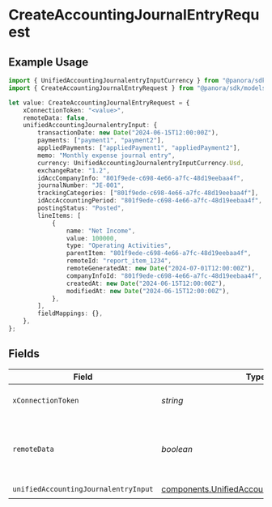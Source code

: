 # CreateAccountingJournalEntryRequest

## Example Usage

```typescript
import { UnifiedAccountingJournalentryInputCurrency } from "@panora/sdk/models/components";
import { CreateAccountingJournalEntryRequest } from "@panora/sdk/models/operations";

let value: CreateAccountingJournalEntryRequest = {
    xConnectionToken: "<value>",
    remoteData: false,
    unifiedAccountingJournalentryInput: {
        transactionDate: new Date("2024-06-15T12:00:00Z"),
        payments: ["payment1", "payment2"],
        appliedPayments: ["appliedPayment1", "appliedPayment2"],
        memo: "Monthly expense journal entry",
        currency: UnifiedAccountingJournalentryInputCurrency.Usd,
        exchangeRate: "1.2",
        idAccCompanyInfo: "801f9ede-c698-4e66-a7fc-48d19eebaa4f",
        journalNumber: "JE-001",
        trackingCategories: ["801f9ede-c698-4e66-a7fc-48d19eebaa4f"],
        idAccAccountingPeriod: "801f9ede-c698-4e66-a7fc-48d19eebaa4f",
        postingStatus: "Posted",
        lineItems: [
            {
                name: "Net Income",
                value: 100000,
                type: "Operating Activities",
                parentItem: "801f9ede-c698-4e66-a7fc-48d19eebaa4f",
                remoteId: "report_item_1234",
                remoteGeneratedAt: new Date("2024-07-01T12:00:00Z"),
                companyInfoId: "801f9ede-c698-4e66-a7fc-48d19eebaa4f",
                createdAt: new Date("2024-06-15T12:00:00Z"),
                modifiedAt: new Date("2024-06-15T12:00:00Z"),
            },
        ],
        fieldMappings: {},
    },
};
```

## Fields

| Field                                                                                                          | Type                                                                                                           | Required                                                                                                       | Description                                                                                                    | Example                                                                                                        |
| -------------------------------------------------------------------------------------------------------------- | -------------------------------------------------------------------------------------------------------------- | -------------------------------------------------------------------------------------------------------------- | -------------------------------------------------------------------------------------------------------------- | -------------------------------------------------------------------------------------------------------------- |
| `xConnectionToken`                                                                                             | *string*                                                                                                       | :heavy_check_mark:                                                                                             | The connection token                                                                                           |                                                                                                                |
| `remoteData`                                                                                                   | *boolean*                                                                                                      | :heavy_minus_sign:                                                                                             | Set to true to include data from the original Accounting software.                                             | false                                                                                                          |
| `unifiedAccountingJournalentryInput`                                                                           | [components.UnifiedAccountingJournalentryInput](../../models/components/unifiedaccountingjournalentryinput.md) | :heavy_check_mark:                                                                                             | N/A                                                                                                            |                                                                                                                |